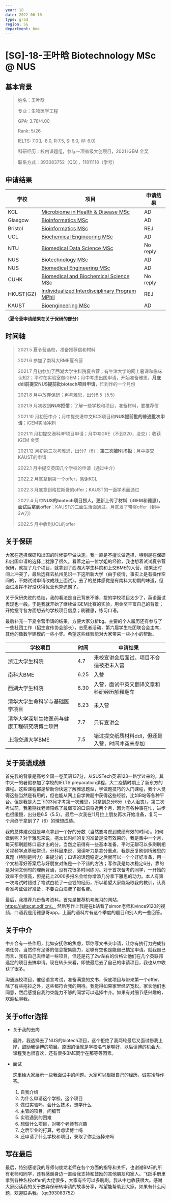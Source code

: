 ```yaml
---
year: 18
date: 2022-06-10
type: grad
region: SG
department: bme
---
```


# \[SG\]-18-王叶晗 Biotechnology MSc @ NUS

## 基本背景

> 姓名：王叶晗
>
> 专业：生物医学工程
>
> GPA: 3.78/4.00
>
> Rank: 5/26
>
> IELTS: 7.0(L: 8.0, R:7.5, S: 6.0, W: 6.0)
>
> 科研经历：校内课题组，参与一项省级大创项目，2021 iGEM 金奖
>
> 联系方式：393083752（QQ），11811118（学号）

## 申请结果

| 学校      | 项目                                                                                                                                         | 申请结果 |
| --------- | -------------------------------------------------------------------------------------------------------------------------------------------- | -------- |
| KCL       | [Microbiome in Health & Disease MSc](https://www.kcl.ac.uk/study/postgraduate-taught/courses/microbiome-in-health-disease-msc)               | AD       |
| Glasgow   | [Bioinformatics MSc](https://www.gla.ac.uk/postgraduate/taught/bioinformatics/)                                                              | AD       |
| Bristol   | [Bioinformatics MSc](https://www.bristol.ac.uk/study/postgraduate/2021/life-sciences/msc-bioinformatics/)                                    | REJ      |
| UCL       | [Biochemical Engineering MSc](https://www.ucl.ac.uk/prospective-students/graduate/taught-degrees/biochemical-engineering-msc)                | AD       |
| NTU       | [Biomedical Data Science MSc](https://www.ntu.edu.sg/education/graduate-programme/master-of-science-in-biomedical-data-science)              | No reply |
| NUS       | [Biotechnology MSc](https://www.dbs.nus.edu.sg/education/graduates/masters-by-coursework/biotechnology/)                                     | AD       |
| NUS       | [Biomedical Engineering MSc](https://cde.nus.edu.sg/bme/master-of-science-msc-in-biomedical-engineering/)                                    | AD       |
| CUHK      | [Biomedical and Biochemical Science MSc](https://www.gs.cuhk.edu.hk/admissions/programme/science#msc-in-biochemical-and-biomedical-sciences) | No reply |
| HKUST(GZ) | [Individualized Interdisciplinary Program MPhil](https://prog-crs.hkust.edu.hk/pgprog/2022-23/mphil-phd-bsbe)                                | REJ      |
| KAUST     | [Bioengineering MSc](https://bese.kaust.edu.sa/study/academic-programs/bioengineering)                                                       | AD       |

**（夏令营申请结果在关于保研的部分）**

## 时间轴

> 2021.5 夏令营选校，准备推荐信和材料
>
> 2021.6 参加了南科大BME夏令营
>
> 2021.7 月初参加了西湖大学生科院夏令营；有牛津大学的网上暑课和临床认知2；平时在实验室做iGEM；月中考虑出国申请，开始准备雅思，**月底ddl前提交NUS提前批biotech项目申请**，忙到炸的一个月份
>
> 2021.8 月中放弃保研；再考雅思，出分6.5（5.5）
>
> 2021.9 月初收到**NUS拒信**；了解一些学校和项目，准备材料，要推荐信
>
> 2021.10 月初签中介；月中提交港中文BCS项目和**NUS提前批的普通批次申请**；iGEM实验冲刺
>
> 2021.11 月初提交港科IIP项目申请；月中考GRE（不到320，没交）；收获iGEM 金奖
>
> 2021.12 月初第三次考雅思，出分7（6）；**第二次被NUS拒**；月中提交KAUST的申请
>
> 2022.1 月中提交英国几个学校的申请（通过中介）
>
> 2022.2 月底拿到第一个offer，感谢KCL
>
> 2022.3 月底拿到格拉斯哥的offer；KAUST的一面学术面通过
>
> 2022.4 月中**NUS的biotech项目捞人，更新上传了材料（iGEM和雅思），面试后拿到offer**；KAUST的二面生活面通过，月底发了带奖offer（到手2w刀）
>
> 2022.5 月中收到UCL的offer

## 关于保研

大家在选择保研和出国的时候要早做决定。我一直是不擅长做选择，特别是在保研和出国申请的选择上犹豫了很久。看着之前一位学姐的经验，我也想着试试夏令营保研，就投了几个项目，就拿到了西湖大学生科院和上交BME的入营，结果还时间上冲突了，最后选择去杭州见识一下这所新大学（由于疫情，事实上是有操作空间的，不妨试试申请改成线上面试）。去了的总体感觉是有南科大初期的味道，但面试发挥不好没获得优营也算遗憾了。

关于保研失败的总结，我的看法是自己背景不够，投的学校项目太少了，英语面试表现也一般。于是我就开始了继续做iGEM比赛的实验，用金奖丰富自己的背景；开始搜寻各方面想去的学校项目信息；刷雅思，练习口语。

最后补充一下夏令营申请的结果，方便大家分析bg。主要的个人履历还有参与了一些社团工作（招生宣传协会部长），志愿者活动，第六届学生社团联合会主席，其他的像数学建模的一些小奖。希望这些经验能对大家带来一些小小的帮助。

| 学校项目                                     | 时间 | 申请结果                                        |
| -------------------------------------------- | ---- | ----------------------------------------------- |
| 浙江大学生科院                               | 4.7  | 来校宣讲会后面试，项目不合适被拒未入营          |
| 南科大BME                                    | 6.25 | 入营                                            |
| 西湖大学生科院                               | 6.30 | 入营，面试中英文翻译文章和科研经历解释翻车      |
| 清华大学生命科学与基础医学项目               | 6.23 | 未入营                                          |
| 清华大学深圳生物医药与健康工程研究院博士项目 | 7.7  | 只有宣讲会                                      |
| 上海交通大学BME                              | 7.5  | 错过提交纸质材料ddl，但还是入营，时间冲突未参加 |

## 关于英语成绩

首先我的背景是高考全国一卷英语137分，从SUSTech英语123一路学过来的。其中大一的暑假参加了学校的IELTS preparation课程，大二疫情时期上了新东方的课程。这些课程都是帮助你快速了解雅思题型，学做题技巧的入门课程，我个人觉得这些当然是有用的，但也能从网上自学做题中获得这些经验，比如B站等各种平台。但是我是大三下的3月才考第一次雅思，只拿到总分6分（令人沮丧）。第二次考试前，我暑期找老师陪练了最弱项的口语将近两个月，因为有各种事在忙，进步也很缓慢，出分是6.5（5.5）。最后一次我在11月拉上朋友再次开始准备，复习一个月终于拿到了7（6）的理想成绩。

我的总体建议就是早点拿到一个好的分数（当然要考虑到成绩有效的时间）。如何做到呢？对于雅思来说，拖太长时间的复习准备是没有效果的，我是集中一个月，每天都刷题练口语才出的分。当然之前得有一些基本准备，平时无聊可以多刷刷相关视频学点基础常识。分科目来说，阅读听力是拿分重点，我是反复刷剑桥雅思的真题（特别是听力）来提分的；口语的话题稳定之后就可以一个个好好准备，用一个文档写好答案后与好朋友对练是一个不错的方法；写作我是每次稳定6分，靠的是对例文例句的理解背诵，没有花很多时间练习。对于首次备考的同学，一开始的效率不会很高，但是花上2000多报名会给你增添几分拿下雅思的动力。本人有第一次考试时错过了笔试白花了一点钱的经历，所以希望大家能吸取我的教训，认真看准考证做好准备，不要白白浪费了报名费。

最后，我推荐几份备考资料。首先是推荐机考练习的网站，https://ieltscat.xdf.cn/。 然后写作上我是在b站看了simon老师和vince9120的视频，口语我是用雅思哥app，上面的语料库有这个季度的题目和别人的一些回答。

## 关于中介

中介会有一些作用，比如安抚你的焦虑，帮你写文书交申请，让你有执行力完成各项任务。当然你有足够的信息搜集能力，足够有空也是能自己搞定申请。就我自己而言，我有自己去申请一些项目，但还是花了2w左右的价格让他们在几个英联邦选定的项目去搞申请。现在转头来看，即使最后去了自己的申请项目，我也从中收获了很多。

沟通选校项目，催促语言考试，准备满意的文书，保底项目与带来第一个offer，除了有些拖拉之外，这些都符合我的期待。我觉得如果家里经济宽松，家长他们也同意，然后感觉自我约束能力不够的同学可以选择中介。如果有对细节感兴趣的，欢迎私聊我。

## 关于offer选择

- 关于我的去向

  最终，我选择去了NUS的biotech项目，这个拒绝了我两轮最后又面试捞我上岸，鼓励我读博的项目。原因的话就是学校名气足够好，以后读博的机会大，课程我也很喜欢，还有很多BME同学在那等等因素。

- 面试

  这里给大家展示一些我面试中的问题。大家可以根据自己的经历，诚实冷静作答。
  1. 自我介绍
  2. 为什么申请这个学校，这个项目
  3. 做过实验吗，会什么技术，想学什么
  4. 主管的项目，问细节
  5. 实验遇到的困难
  6. 想做什么项目，对哪个老师有兴趣
  7. 之后毕业的打算，考虑读博士吗
  8. 还申请了什么学校和项目，录取了你会选择来吗

## 写在最后

最后，特别感谢我的导师何俊龙老师在各个方面的指导和关怀，也谢谢BME的所有老师和同学，还有感谢身边一直给我支持和鼓励的其他朋友和家人。飞跃手册里拿到各种名校offer的大佬很多，大家有空可以多刷刷，我从中也收获很大。感谢大家阅读我的关于放弃保研转申请的故事分享，希望能帮助到大家。如果有什么问题，欢迎联系我。（qq393083752）
